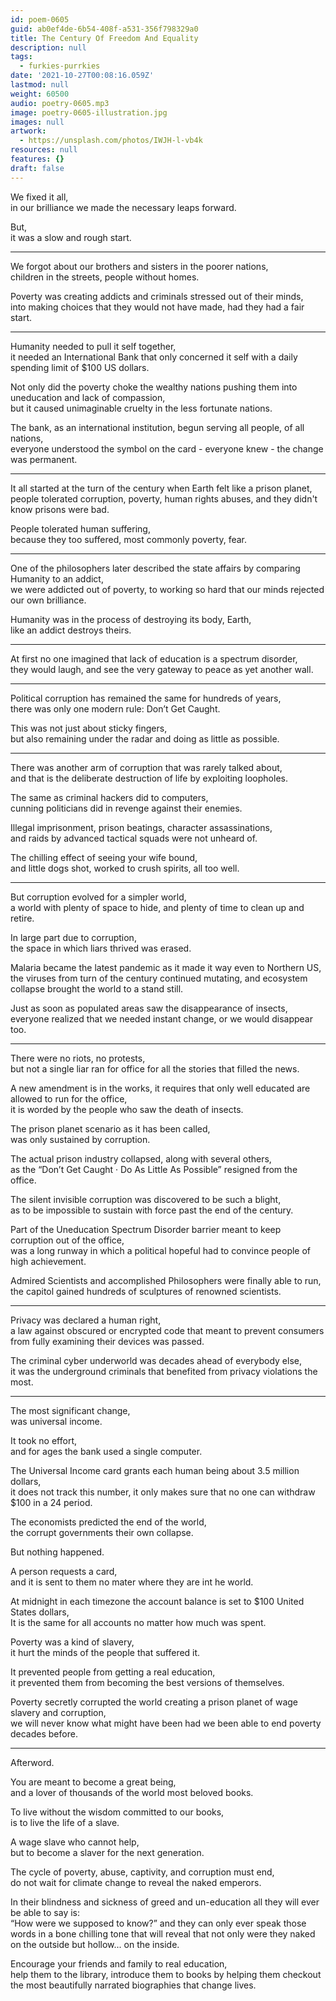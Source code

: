 ```yaml
---
id: poem-0605
guid: ab0ef4de-6b54-408f-a531-356f798329a0
title: The Century Of Freedom And Equality
description: null
tags:
  - furkies-purrkies
date: '2021-10-27T00:08:16.059Z'
lastmod: null
weight: 60500
audio: poetry-0605.mp3
image: poetry-0605-illustration.jpg
images: null
artwork:
  - https://unsplash.com/photos/IWJH-l-vb4k
resources: null
features: {}
draft: false
---
```


We fixed it all,\
in our brilliance we made the necessary leaps forward.

But,\
it was a slow and rough start.

---

We forgot about our brothers and sisters in the poorer nations,\
children in the streets, people without homes.

Poverty was creating addicts and criminals stressed out of their minds,\
into making choices that they would not have made, had they had a fair start.

---

Humanity needed to pull it self together,\
it needed an International Bank that only concerned it self with a daily spending limit of $100 US dollars.

Not only did the poverty choke the wealthy nations pushing them into uneducation and lack of compassion,\
but it caused unimaginable cruelty in the less fortunate nations.

The bank, as an international institution, begun serving all people, of all nations,\
everyone understood the symbol on the card - everyone knew - the change was permanent.

---

It all started at the turn of the century when Earth felt like a prison planet,\
people tolerated corruption, poverty, human rights abuses, and they didn't know prisons were bad.

People tolerated human suffering,\
because they too suffered, most commonly poverty, fear.

---

One of the philosophers later described the state affairs by comparing Humanity to an addict,\
we were addicted out of poverty, to working so hard that our minds rejected our own brilliance.

Humanity was in the process of destroying its body, Earth,\
like an addict destroys theirs.

---

At first no one imagined that lack of education is a spectrum disorder,\
they would laugh, and see the very gateway to peace as yet another wall.

---

Political corruption has remained the same for hundreds of years,\
there was only one modern rule: Don’t Get Caught.

This was not just about sticky fingers,\
but also remaining under the radar and doing as little as possible.

---

There was another arm of corruption that was rarely talked about,\
and that is the deliberate destruction of life by exploiting loopholes.

The same as criminal hackers did to computers,\
cunning politicians did in revenge against their enemies.

Illegal imprisonment, prison beatings, character assassinations,\
and raids by advanced tactical squads were not unheard of.

The chilling effect of seeing your wife bound,\
and little dogs shot, worked to crush spirits, all too well.

---

But corruption evolved for a simpler world,\
a world with plenty of space to hide, and plenty of time to clean up and retire.

In large part due to corruption,\
the space in which liars thrived was erased.

Malaria became the latest pandemic as it made it way even to Northern US,\
the viruses from turn of the century continued mutating, and ecosystem collapse brought the world to a stand still.

Just as soon as populated areas saw the disappearance of insects,\
everyone realized that we needed instant change, or we would disappear too.

---

There were no riots, no protests,\
but not a single liar ran for office for all the stories that filled the news.

A new amendment is in the works, it requires that only well educated are allowed to run for the office,\
it is worded by the people who saw the death of insects.

The prison planet scenario as it has been called,\
was only sustained by corruption.

The actual prison industry collapsed, along with several others,\
as the “Don’t Get Caught · Do As Little As Possible” resigned from the office.

The silent invisible corruption was discovered to be such a blight,\
as to be impossible to sustain with force past the end of the century.

Part of the Uneducation Spectrum Disorder barrier meant to keep corruption out of the office,\
was a long runway in which a political hopeful had to convince people of high achievement.

Admired Scientists and accomplished Philosophers were finally able to run,\
the capitol gained hundreds of sculptures of renowned scientists.

---

Privacy was declared a human right,\
a law against obscured or encrypted code that meant to prevent consumers from fully examining their devices was passed.

The criminal cyber underworld was decades ahead of everybody else,\
it was the underground criminals that benefited from privacy violations the most.

---

The most significant change,\
was universal income.

It took no effort,\
and for ages the bank used a single computer.

The Universal Income card grants each human being about 3.5 million dollars,\
it does not track this number, it only makes sure that no one can withdraw $100 in a 24 period.

The economists predicted the end of the world,\
the corrupt governments their own collapse.

But nothing happened.

A person requests a card,\
and it is sent to them no mater where they are int he world.

At midnight in each timezone the account balance is set to $100 United States dollars,\
It is the same for all accounts no matter how much was spent.

Poverty was a kind of slavery,\
it hurt the minds of the people that suffered it.

It prevented people from getting a real education,\
it prevented them from becoming the best versions of themselves.

Poverty secretly corrupted the world creating a prison planet of wage slavery and corruption,\
we will never know what might have been had we been able to end poverty decades before.

---

Afterword.

You are meant to become a great being,\
and a lover of thousands of the world most beloved books.

To live without the wisdom committed to our books,\
is to live the life of a slave.

A wage slave who cannot help,\
but to become a slaver for the next generation.

The cycle of poverty, abuse, captivity, and corruption must end,\
do not wait for climate change to reveal the naked emperors.

In their blindness and sickness of greed and un-education all they will ever be able to say is:\
“How were we supposed to know?” and they can only ever speak those words in a bone chilling tone that will reveal that not only were they naked on the outside but hollow... on the inside.

Encourage your friends and family to real education,\
help them to the library, introduce them to books by helping them checkout the most beautifully narrated biographies that change lives.
